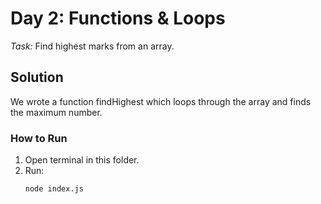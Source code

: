 # Day 2: Functions & Loops

*Task:* Find highest marks from an array.

## Solution
We wrote a function findHighest which loops through the array and finds the maximum number.

### How to Run
1. Open terminal in this folder.
2. Run:
   ```bash
   node index.js
   
